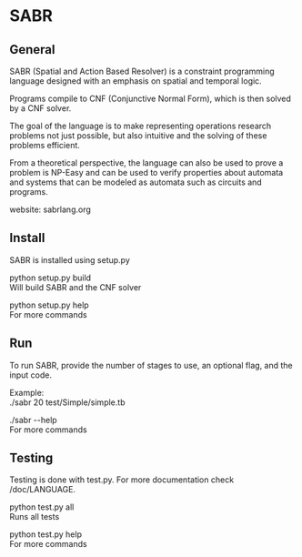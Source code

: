 SABR
================================
 
General
-------------------------

SABR (Spatial and Action Based Resolver) is a constraint programming language designed with an emphasis on spatial and temporal logic. 

Programs compile to CNF (Conjunctive Normal Form), which is then solved by a CNF solver. 

The goal of the language is to make representing operations research problems not just possible, but also intuitive and the solving of these problems efficient. 

From a theoretical perspective, the language can also be used to prove a problem is NP-Easy and can be used to verify properties about automata and systems that can be modeled as automata such as circuits and programs.

website: sabrlang.org

Install
-------------------------

SABR is installed using setup.py

python setup.py build  
	Will build SABR and the CNF solver
	
python setup.py help  
	For more commands

Run
-------------------------

To run SABR, provide the number of stages to use, an optional flag, and the input code.

Example:  
./sabr 20 test/Simple/simple.tb

./sabr --help  
	For more commands

Testing
-------------------------

Testing is done with test.py. For more documentation check /doc/LANGUAGE.

python test.py all  
	Runs all tests

python test.py help  
	For more commands
